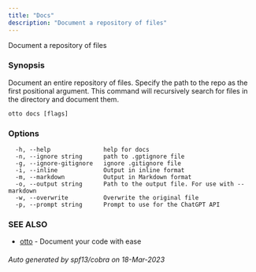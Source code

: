 ```yaml
---
title: "Docs"
description: "Document a repository of files"
---
```


Document a repository of files

### Synopsis

Document an entire repository of files. Specify the path to the repo as the first positional argument. This command will recursively
search for files in the directory and document them.

	

```
otto docs [flags]
```

### Options

```
  -h, --help               help for docs
  -n, --ignore string      path to .gptignore file
  -g, --ignore-gitignore   ignore .gitignore file
  -i, --inline             Output in inline format
  -m, --markdown           Output in Markdown format
  -o, --output string      Path to the output file. For use with --markdown
  -w, --overwrite          Overwrite the original file
  -p, --prompt string      Prompt to use for the ChatGPT API
```

### SEE ALSO

* [otto](/docs/usage/otto)	 - Document your code with ease

###### Auto generated by spf13/cobra on 18-Mar-2023
